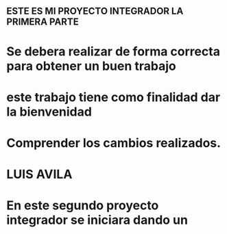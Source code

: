 
## ESTE ES MI PROYECTO INTEGRADOR LA PRIMERA PARTE
# Se debera realizar de forma correcta para obtener un buen trabajo

# este trabajo tiene como finalidad dar la bienvenidad

# Comprender los cambios realizados.
# LUIS AVILA

# En este segundo proyecto integrador se iniciara dando un 